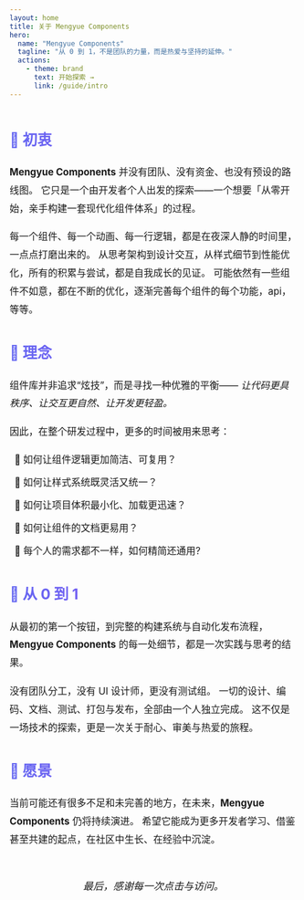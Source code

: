 ```yaml
---
layout: home
title: 关于 Mengyue Components
hero:
  name: "Mengyue Components"
  tagline: "从 0 到 1，不是团队的力量，而是热爱与坚持的延伸。"
  actions:
    - theme: brand
      text: 开始探索 →
      link: /guide/intro
---
```


<section class="about-container">
  <h2>💫 初衷</h2>
  <p>
    <strong>Mengyue Components</strong> 并没有团队、没有资金、也没有预设的路线图。
    它只是一个由开发者个人出发的探索——一个想要「从零开始，亲手构建一套现代化组件体系」的过程。
  </p>

  <p>
    每一个组件、每一个动画、每一行逻辑，都是在夜深人静的时间里，一点点打磨出来的。
    从思考架构到设计交互，从样式细节到性能优化，所有的积累与尝试，都是自我成长的见证。
    可能依然有一些组件不如意，都在不断的优化，逐渐完善每个组件的每个功能，api，等等。
  </p>

  <h2>🧩 理念</h2>
  <p>
    组件库并非追求“炫技”，而是寻找一种优雅的平衡——
    <em>让代码更具秩序、让交互更自然、让开发更轻盈。</em>
  </p>

  <p>
    因此，在整个研发过程中，更多的时间被用来思考：
    <ul>
      <li>如何让组件逻辑更加简洁、可复用？</li>
      <li>如何让样式系统既灵活又统一？</li>
      <li>如何让项目体积最小化、加载更迅速？</li>
      <li>如何让组件的文档更易用？</li>
      <li>每个人的需求都不一样，如何精简还通用?</li>
    </ul>
  </p>

  <h2>🚀 从 0 到 1</h2>
  <p>
    从最初的第一个按钮，到完整的构建系统与自动化发布流程，
    <strong>Mengyue Components</strong> 的每一处细节，都是一次实践与思考的结果。
  </p>

  <p>
    没有团队分工，没有 UI 设计师，更没有测试组。
    一切的设计、编码、文档、测试、打包与发布，全部由一个人独立完成。
    这不仅是一场技术的探索，更是一次关于耐心、审美与热爱的旅程。
  </p>

  <h2>🌈 愿景</h2>
  <p>
    当前可能还有很多不足和未完善的地方，在未来，<strong>Mengyue Components</strong> 仍将持续演进。
    希望它能成为更多开发者学习、借鉴甚至共建的起点，在社区中生长、在经验中沉淀。
  </p>

  <p class="thanks">
    最后，感谢每一次点击与访问。
  </p>
</section>

<style scoped>
.about-container {
  max-width: 860px;
  margin: 3rem auto;
  line-height: 1.9;
  font-size: 1.05rem;
  color: var(--vp-c-text-1);
}
.about-container h2 {
  font-size: 1.6rem;
  margin: 2.2rem 0 1rem;
  background: linear-gradient(90deg, #6366f1, #a855f7);
  -webkit-background-clip: text;
  -webkit-text-fill-color: transparent;
}
.about-container p {
  margin-bottom: 1.1rem;
}
.about-container ul {
  padding-left: 1.5rem;
  margin: 0.5rem 0 1.5rem;
}
.about-container li {
  list-style-type: "🌿 ";
  margin-bottom: 0.5rem;
}
.thanks {
  text-align: center;
  font-style: italic;
  font-size: 1.1rem;
  color: var(--vp-c-text-2);
  margin-top: 3rem;
}
</style>
